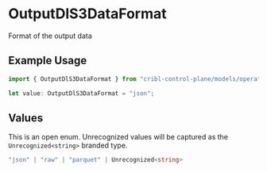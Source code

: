 # OutputDlS3DataFormat

Format of the output data

## Example Usage

```typescript
import { OutputDlS3DataFormat } from "cribl-control-plane/models/operations";

let value: OutputDlS3DataFormat = "json";
```

## Values

This is an open enum. Unrecognized values will be captured as the `Unrecognized<string>` branded type.

```typescript
"json" | "raw" | "parquet" | Unrecognized<string>
```